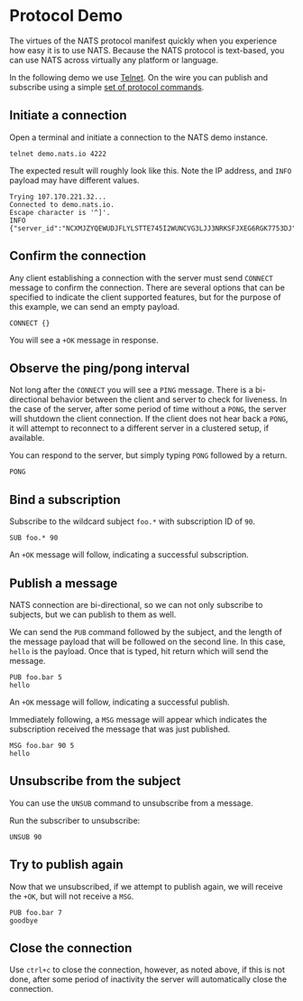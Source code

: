 # Protocol Demo

The virtues of the NATS protocol manifest quickly when you experience how easy it is to use NATS. Because the NATS protocol is text-based, you can use NATS across virtually any platform or language.

In the following demo we use [Telnet](https://en.wikipedia.org/wiki/Telnet). On the wire you can publish and subscribe using a simple [set of protocol commands](nats-protocol).

## Initiate a connection

Open a terminal and initiate a connection to the NATS demo instance.

```
telnet demo.nats.io 4222
```

The expected result will roughly look like this. Note the IP address, and `INFO` payload may have different values.

```
Trying 107.170.221.32...
Connected to demo.nats.io.
Escape character is '^]'.
INFO {"server_id":"NCXMJZYQEWUDJFLYLSTTE745I2WUNCVG3LJJ3NRKSFJXEG6RGK7753DJ","version":"2.0.0","proto":1,"go":"go1.11.10","host":"0.0.0.0","port":4222,"max_payload":1048576,"client_id":5089}
```

## Confirm the connection

Any client establishing a connection with the server must send `CONNECT` message to confirm the connection. There are several options that can be specified to indicate the client supported features, but for the purpose of this example, we can send an empty payload.

```
CONNECT {}
```

You will see a `+OK` message in response.

## Observe the ping/pong interval

Not long after the `CONNECT` you will see a `PING` message. There is a bi-directional behavior between the client and server to check for liveness. In the case of the server, after some period of time without a `PONG`, the server will shutdown the client connection. If the client does not hear back a `PONG`, it will attempt to reconnect to a different server in a clustered setup, if available.

You can respond to the server, but simply typing `PONG` followed by a return.

```
PONG
```

## Bind a subscription

Subscribe to the wildcard subject `foo.*` with subscription ID of `90`.

```
SUB foo.* 90
```

An `+OK` message will follow, indicating a successful subscription.

## Publish a message

NATS connection are bi-directional, so we can not only subscribe to subjects, but we can publish to them as well.

We can send the `PUB` command followed by the subject, and the length of the message payload that will be followed on the second line. In this case, `hello` is the payload. Once that is typed, hit return which will send the message.

```
PUB foo.bar 5
hello
```

An `+OK` message will follow, indicating a successful publish.

Immediately following, a `MSG` message will appear which indicates the subscription received the message that was just published.

```
MSG foo.bar 90 5
hello
```

## Unsubscribe from the subject

You can use the `UNSUB` command to unsubscribe from a message.

Run the subscriber to unsubscribe:

```
UNSUB 90
```

## Try to publish again

Now that we unsubscribed, if we attempt to publish again, we will receive the `+OK`, but will not receive a `MSG`.

```
PUB foo.bar 7
goodbye
```

## Close the connection

Use `ctrl+c` to close the connection, however, as noted above, if this is not done, after some period of inactivity the server will automatically close the connection.
